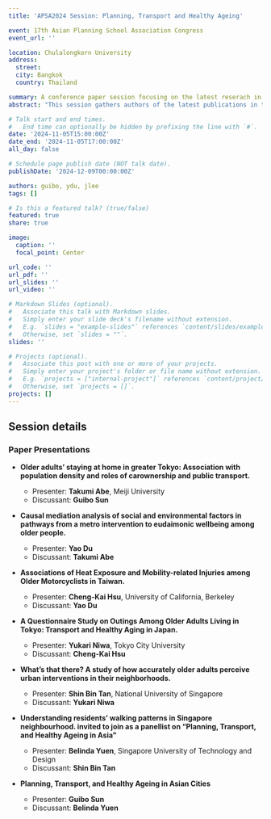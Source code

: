 ```yaml
---
title: 'APSA2024 Session: Planning, Transport and Healthy Ageing'

event: 17th Asian Planning School Association Congress
event_url: ''

location: Chulalongkorn University
address:
  street: 
  city: Bangkok
  country: Thailand

summary: A conference paper session focusing on the latest reserach in planning, transport, and healthy ageing in Asian countries. 
abstract: "This session gathers authors of the latest publications in the Special Issue of Planning, Transport and Healthy Ageing in Asia for the Journal of Transport & Health."

# Talk start and end times.
#   End time can optionally be hidden by prefixing the line with `#`.
date: '2024-11-05T15:00:00Z'
date_end: '2024-11-05T17:00:00Z'
all_day: false

# Schedule page publish date (NOT talk date).
publishDate: '2024-12-09T00:00:00Z'

authors: guibo, ydu, jlee
tags: []

# Is this a featured talk? (true/false)
featured: true
share: true

image:
  caption: ''
  focal_point: Center

url_code: ''
url_pdf: ''
url_slides: ''
url_video: ''

# Markdown Slides (optional).
#   Associate this talk with Markdown slides.
#   Simply enter your slide deck's filename without extension.
#   E.g. `slides = "example-slides"` references `content/slides/example-slides.md`.
#   Otherwise, set `slides = ""`.
slides: ''

# Projects (optional).
#   Associate this post with one or more of your projects.
#   Simply enter your project's folder or file name without extension.
#   E.g. `projects = ["internal-project"]` references `content/project/deep-learning/index.md`.
#   Otherwise, set `projects = []`.
projects: []
---
```


## Session details

### Paper Presentations

- **Older adults’ staying at home in greater Tokyo: Association with population density and roles of carownership and public transport.**
  - Presenter: **Takumi Abe**, Meiji University
  - Discussant: **Guibo Sun**

- **Causal mediation analysis of social and environmental factors in pathways from a metro intervention to eudaimonic wellbeing among older people.**
  - Presenter: **Yao Du**
  - Discussant: **Takumi Abe**

- **Associations of Heat Exposure and Mobility-related Injuries among Older Motorcyclists in Taiwan.**
  - Presenter: **Cheng-Kai Hsu**, University of California, Berkeley
  - Discussant: **Yao Du**

- **A Questionnaire Study on Outings Among Older Adults Living in Tokyo: Transport and Healthy Aging in Japan.**
  - Presenter: **Yukari Niwa**, Tokyo City University
  - Discussant: **Cheng-Kai Hsu**

- **What’s that there? A study of how accurately older adults perceive urban interventions in their neighborhoods.**
  - Presenter: **Shin Bin Tan**, National University of Singapore
  - Discussant: **Yukari Niwa**

- **Understanding residents’ walking patterns in Singapore neighbourhood. invited to join as a panellist on “Planning, Transport, and Healthy Ageing in Asia"**
  - Presenter: **Belinda Yuen**, Singapore University of Technology and Design
  - Discussant: **Shin Bin Tan**

- **Planning, Transport, and Healthy Ageing in Asian Cities**
  - Presenter: **Guibo Sun**
  - Discussant: **Belinda Yuen**

